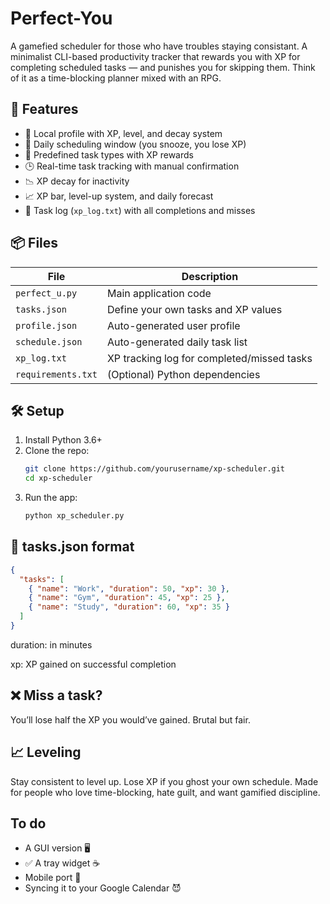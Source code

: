 # Perfect-You
A gamefied scheduler for those who have troubles staying consistant.
A minimalist CLI-based productivity tracker that rewards you with XP for completing scheduled tasks — and punishes you for skipping them. Think of it as a time-blocking planner mixed with an RPG.

## 🚀 Features

- 💾 Local profile with XP, level, and decay system
- 📆 Daily scheduling window (you snooze, you lose XP)
- 🧠 Predefined task types with XP rewards
- 🕒 Real-time task tracking with manual confirmation
- 📉 XP decay for inactivity
- 📈 XP bar, level-up system, and daily forecast
- 📝 Task log (`xp_log.txt`) with all completions and misses

## 📦 Files

| File           | Description                             |
|----------------|-----------------------------------------|
| `perfect_u.py` | Main application code                 |
| `tasks.json`      | Define your own tasks and XP values   |
| `profile.json`    | Auto-generated user profile           |
| `schedule.json`   | Auto-generated daily task list        |
| `xp_log.txt`      | XP tracking log for completed/missed tasks |
| `requirements.txt`| (Optional) Python dependencies        |

## 🛠 Setup

1. Install Python 3.6+
2. Clone the repo:
    ```bash
    git clone https://github.com/yourusername/xp-scheduler.git
    cd xp-scheduler
    ```
3. Run the app:
    ```bash
    python xp_scheduler.py
    ```

## 🧾 tasks.json format

```json
{
  "tasks": [
    { "name": "Work", "duration": 50, "xp": 30 },
    { "name": "Gym", "duration": 45, "xp": 25 },
    { "name": "Study", "duration": 60, "xp": 35 }
  ]
}
```
duration: in minutes

xp: XP gained on successful completion

## ❌ Miss a task?
You’ll lose half the XP you would’ve gained. Brutal but fair.

## 📈 Leveling
Stay consistent to level up. Lose XP if you ghost your own schedule.
Made for people who love time-blocking, hate guilt, and want gamified discipline.

## To do 
- A GUI version 🖥️
- ✅ A tray widget ☕
- Mobile port 📱
- Syncing it to your Google Calendar 😈
